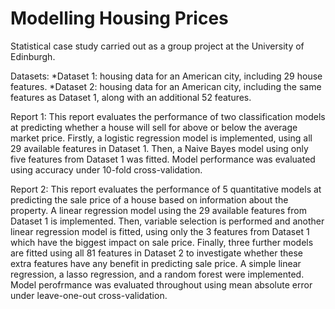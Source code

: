 # Modelling Housing Prices

Statistical case study carried out as a group project at the University of Edinburgh.

Datasets: 
*Dataset 1: housing data for an American city, including 29 house features.
*Dataset 2: housing data for an American city, including the same features as Dataset 1, along with an additional 52 features.

Report 1: This report evaluates the performance of two classification models at predicting whether a house will sell for above or below the average market price. Firstly, a logistic regression model is implemented, using all 29 available features in Dataset 1. Then, a Naive Bayes model using only five features from Dataset 1 was fitted. Model performance was evaluated using accuracy under 10-fold cross-validation.

Report 2: This report evaluates the performance of 5 quantitative models at predicting the sale price of a house based on information about the property. A linear regression model using the 29 available features from Dataset 1 is implemented. Then, variable selection is performed and another linear regression model is fitted, using only the 3 features from Dataset 1 which have the biggest impact on sale price. Finally, three further models are fitted using all 81 features in Dataset 2 to investigate whether these
extra features have any benefit in predicting sale price. A simple linear regression, a lasso regression, and a random forest were implemented. Model perofrmance was evaluated throughout using mean absolute error under leave-one-out cross-validation.

